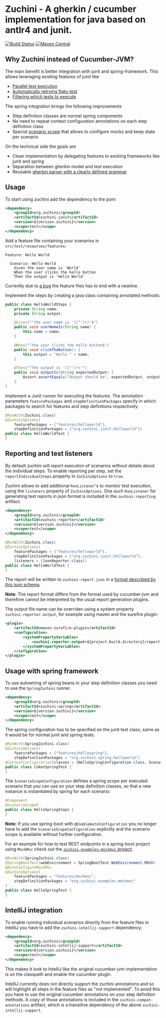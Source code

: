 # Zuchini - A gherkin / cucumber implementation for java based on antlr4 and junit.

[![Build Status](https://img.shields.io/travis/jhorstmann/zuchini.svg)](https://travis-ci.org/jhorstmann/zuchini)
[![Maven Central](https://img.shields.io/maven-central/v/org.zuchini/zuchini-junit.svg)](https://search.maven.org/#artifactdetails%7Corg.zuchini%7Czuchini-junit%7C0.2.0%7Cjar)

## Why Zuchini instead of Cucumber-JVM?

The main benefit is better integration with junit and spring-framework. This allows leveraging existing features of junit like

 - [Parallel test execution](zuchini-examples/zuchini-examples-parallel/pom.xml)
 - [Automatically retrying flaky test](zuchini-examples/zuchini-examples-flaky/pom.xml)
 - [Filtering which tests to execute](zuchini-examples/zuchini-examples-filtering/pom.xml)

The spring integration brings the following improvements

 - Step definition classes are normal spring components
 - No need to repeat context configuration annotations on each step definition class
 - Special [scenario scope](zuchini-spring/src/main/java/org/zuchini/spring/ScenarioScoped.java) that allows to configure mocks and keep state per scenario 

On the technical side the goals are

 - Clean implementation by delegating features to existing frameworks like junit and spring
 - Separation between gherkin model and test execution
 - Reusable [gherkin parser with a clearly defined grammar](zuchini-model/src/main/antlr4/org/zuchini/gherkin/antlr/Gherkin.g4)

## Usage

To start using zuchini add the dependency to the pom:

```xml
<dependency>
    <groupId>org.zuchini</groupId>
    <artifactId>zuchini-junit</artifactId>
    <version>${version.zuchini}</version>
    <scope>test</scope>
</dependency>
```

Add a feature file containing your scenarios in `src/test/resources/features`:

```gherkin
Feature: Hello World

  Scenario: Hello World
    Given the user name is 'World'
    When the user clicks the hello button
    Then the output is 'Hello World'
```

Currently due to [a bug](https://github.com/jhorstmann/zuchini/issues/8) the feature files has to end with a newline.

Implement the steps by creating a java class containing annotated methods:

```java
public class HelloWorldSteps {
    private String name;
    private String output;

    @Given("^the user name is '([^']+)'$")
    public void userNameIs(String name) {
        this.name = name;
    }

    @When("^the user clicks the hello button$")
    public void clickTheButton() {
        this.output = "Hello " + name;
    }

    @Then("^the output is '([^']+)'")
    public void outputIs(String expectedOutput) {
        Assert.assertEquals("Output should be", expectedOutput, output);
    }
}
```

Implement a Junit runner for executing the features. The annotation parameters `featurePackages` and `stepDefinitionPackages` specify in which packages to search for features and step definitions respectively.

```java
@RunWith(Zuchini.class)
@ZuchiniOptions(
    featurePackages = {"features/helloworld"},
    stepDefinitionPackages = {"org.zuchini.junit.helloworld"})
public class HelloWorldTest {
}
```

## Reporting and test listeners

By default zuchini will report execution of scenarios without details about the individual steps. To enable reporting per step, set the `reportIndividualSteps` property in `ZuchiniOptions` to `true`.

Zuchini allows to add additional `RunListener`'s to monitor test execution, using the `listeners` property of `ZuchiniOptions`. One such `RunListener` for generating test reports in json format is included in the `zuchini-reporting` artifact. 

```xml
<dependency>
    <groupId>org.zuchini</groupId>
    <artifactId>zuchini-reporter</artifactId>
    <version>${version.zuchini}</version>
    <scope>test</scope>
</dependency>
```

```java
@RunWith(Zuchini.class)
@ZuchiniOptions(
    featurePackages = {"features/helloworld"},
    stepDefinitionPackages = {"org.zuchini.junit.helloworld"},
    listeners = {JsonReporter.class})
public class HelloWorldTest {
}
```

The report will be written to `zuchini-report.json` in a [format described by this json schema](zuchini-reporter/schema.json).

**Note**: The report format differs from the format used by cucumber-jvm and therefore cannot be interpreted by the usual report generation plugins.

The output file name can be overriden using a system property `zuchini.reporter.output`, for example using maven and the surefire plugin:

```xml
<plugin>
    <artifactId>maven-surefire-plugin</artifactId>
    <configuration>
        <systemPropertyVariables>
            <zuchini.reporter.output>${project.build.directory}/report.json</zuchini.reporter.output>
        </systemPropertyVariables>
    </cofiguration>
</plugin>
```

## Usage with spring framework

To use autowiring of spring beans in your step definition classes you need to use the `SpringZuchini` runner.

```xml
<dependency>
    <groupId>org.zuchini</groupId>
    <artifactId>zuchini-spring</artifactId>
    <version>${version.zuchini}</version>
    <scope>test</scope>
</dependency>
```

The spring configuration has to be specified on the junit test class, same as it would be for normal junit and spring tests.

```java
@RunWith(SpringZuchini.class)
@ZuchiniOptions(
    featurePackages = {"features/hellospring"},
    stepDefinitionPackages = "org.zuchini.spring.helloworld")
@ContextConfiguration(classes = {HelloSpringConfiguration.class, ScenarioScopeConfiguration.class})
public class CukesSpringTest {
}
```

The `ScenarioScopeConfiguration` defines a spring scope per executed scenario that you can use on your step definition classes, so that a new instance is instantiated by spring for each scenario:

```java
@Component
@ScenarioScoped
public class HelloSpringSteps {
}
```

**Note:** If you use spring-boot with `@EnableAutoConfiguration` you no longer have to add the `ScenarioScopeConfiguration` explicitly and the scenario scope is available without further configuration.

For an example for how to test REST endpoints in a spring-boot project using `MockMvc` check out the [`zuchini-examples-mockmvc` project](zuchini-examples-mockmvc/).

```java
@RunWith(SpringZuchini.class)
@SpringBootTest(webEnvironment = SpringBootTest.WebEnvironment.MOCK)
@AutoConfigureMockMvc
@ZuchiniOptions(
    featurePackages = "features/mockmvc",
    stepDefinitionPackages = "org.zuchini.examples.mockmvc"
)
public class HelloSpringTest {
}
```

## IntelliJ integration

To enable running individual scenarios directly from the feature files in IntelliJ you have to add the `zuchini-intellij-support` dependency:

```xml
<dependency>
    <groupId>org.zuchini</groupId>
    <artifactId>zuchini-intellij-support</artifactId>
    <version>${version.zuchini}</version>
    <scope>test</scope>
</dependency>
```

This makes it look to IntelliJ like the original cucumber-jvm implementation is on the classpath and enable the cucumber plugin.

IntelliJ currently does not directly support the zuchini annotations and so will highlight all steps in the feature files as "not implemented". To avoid this you have to use the original cucumber annotations on your step definition methods. A copy of those annotations is included in the `zuchini-compat-annotations` artifact, which is a transitive dependency of the above `zuchini-intellij-support`. 